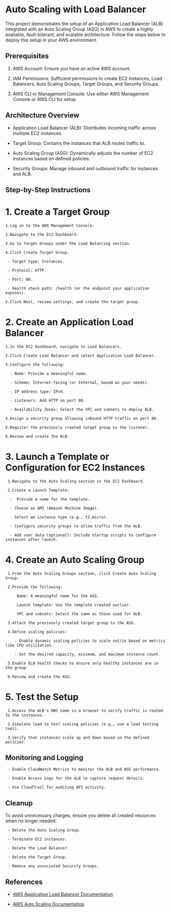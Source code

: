 # Auto Scaling with Load Balancer

This project demonstrates the setup of an Application Load Balancer (ALB) integrated with an Auto Scaling Group (ASG) in AWS to create a highly available, fault-tolerant, and scalable architecture. Follow the steps below to deploy this setup in your AWS environment.

## Prerequisites

1. AWS Account: Ensure you have an active AWS account.

2. IAM Permissions: Sufficient permissions to create EC2 instances, Load Balancers, Auto Scaling Groups, Target Groups, and Security Groups.

3. AWS CLI or Management Console: Use either AWS Management Console or AWS CLI for setup.

## Architecture Overview

- Application Load Balancer (ALB): Distributes incoming traffic across multiple EC2 instances.

- Target Group: Contains the instances that ALB routes traffic to.

- Auto Scaling Group (ASG): Dynamically adjusts the number of EC2 instances based on defined policies.

- Security Groups: Manage inbound and outbound traffic for instances and ALB.

## Step-by-Step Instructions

# 1. Create a Target Group

    1.Log in to the AWS Management Console.

    2.Navigate to the EC2 Dashboard.

    3.Go to Target Groups under the Load Balancing section.

    4.Click Create Target Group.

     - Target type: Instances.

     - Protocol: HTTP.

     - Port: 80.

     - Health check path: /health (or the endpoint your application exposes).
    
    5.Click Next, review settings, and create the target group.

# 2. Create an Application Load Balancer

    1.In the EC2 Dashboard, navigate to Load Balancers.

    2.Click Create Load Balancer and select Application Load Balancer.

    3.Configure the following:

      - Name: Provide a meaningful name.

      - Scheme: Internet-facing (or Internal, based on your needs).

      - IP address type: IPv4.

      - Listeners: Add HTTP on port 80.

      - Availability Zones: Select the VPC and subnets to deploy ALB.

    4.Assign a security group allowing inbound HTTP traffic on port 80.

    5.Register the previously created target group to the listener.

    6.Review and create the ALB.

# 3. Launch a Template or Configuration for EC2 Instances

     1.Navigate to the Auto Scaling section in the EC2 Dashboard.

     2.Create a Launch Template:

      -  Provide a name for the template.

      - Choose an AMI (Amazon Machine Image).

      - Select an instance type (e.g., t2.micro).

      - Configure security groups to allow traffic from the ALB.

      - Add user data (optional): Include startup scripts to configure instances after launch.

# 4. Create an Auto Scaling Group

     1.From the Auto Scaling Groups section, click Create Auto Scaling Group.

     2.Provide the following:

         Name: A meaningful name for the ASG.

         Launch template: Use the template created earlier.

         VPC and subnets: Select the same as those used for ALB.

     3.Attach the previously created target group to the ASG.

     4.Define scaling policies:

        - Enable dynamic scaling policies to scale out/in based on metrics like CPU utilization.

        - Set the desired capacity, minimum, and maximum instance count.

     5.Enable ELB health checks to ensure only healthy instances are in the group.

     6.Review and create the ASG.

# 5. Test the Setup

     1.Access the ALB's DNS name in a browser to verify traffic is routed to the instances.

     2.Simulate load to test scaling policies (e.g., use a load testing tool).

     3.Verify that instances scale up and down based on the defined policies.

## Monitoring and Logging

     - Enable CloudWatch Metrics to monitor the ALB and ASG performance.

     - Enable Access Logs for the ALB to capture request details.

     - Use CloudTrail for auditing API activity.

## Cleanup

  To avoid unnecessary charges, ensure you delete all created resources when no longer needed:

     - Delete the Auto Scaling Group.

     - Terminate EC2 instances.

     - Delete the Load Balancer.

     - Delete the Target Group.

     - Remove any associated Security Groups.

## References

- [AWS Application Load Balancer Documentation](https://docs.aws.amazon.com/elasticloadbalancing/latest/userguide/what-is-load-balancing.html) 

- [AWS Auto Scaling Documentation](https://docs.aws.amazon.com/autoscaling/ec2/userguide/what-is-amazon-ec2-auto-scaling.html)
